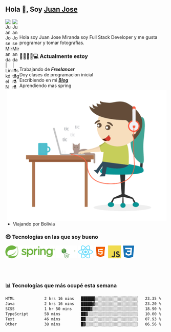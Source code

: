 ## Hola 👋, Soy [Juan Jose](http://juanjoses.me)

<a href="https://www.linkedin.com/in/juanjosemirandam/">
  <img align="left" alt="Juan Jose Miranda | LinkdeIN" width="22px" src="https://cdn.jsdelivr.net/npm/simple-icons@v3/icons/linkedin.svg" />
</a>

<a href="https://www.instagram.com/juan.jose.miranda/">
  <img align="left" alt="Juan Jose Miranda | Instagram" width="22px" src="https://cdn.jsdelivr.net/npm/simple-icons@v3/icons/instagram.svg" />
</a>

<br /> <br />

Hola soy Juan Jose Miranda soy Full Stack Developer y me gusta programar y tomar fotografias.

<img align="right" alt="GIF" src="./images/gif-juanjose.gif" width="500" max-height="320" />

### 👨‍💻🕵‍♀💻 Actualmente estoy

- Trabajando de ***Freelancer***
- Doy clases de programacion inicial
- Escribiendo en mi ***[Blog](http://juanjoses.me)***
- Aprendiendo mas spring
- Viajando por Bolivia 

### 😎 Tecnologías en las que soy bueno

<code><img alt="Spring" height="40px" src="./images/spring-icon.svg"/></code>
<code><img alt="NodeJS" height="40px" src="./images/nodejs-icon.svg" /></code>
<code><img alt="ReactJS" height="40px" src="./images/react-icon.svg" /></code>
<code><img alt="HTML5" height="40px" src="./images/html-icon.png" /></code>
<code><img alt="JavaScript" height="40px" src="./images/js-icon.png"  /></code>
<code><img alt="CSS3" height="40px" src="./images/css-icon.png" /></code>

<br/><br/>

### 📊 Tecnologías que más ocupé esta semana

<!--START_SECTION:waka-->

```text
HTML             2 hrs 16 mins   ██████░░░░░░░░░░░░░░░░░░░   23.35 %
Java             2 hrs 16 mins   █████▓░░░░░░░░░░░░░░░░░░░   23.20 %
SCSS             1 hr 50 mins    ████▓░░░░░░░░░░░░░░░░░░░░   18.90 %
TypeScript       58 mins         ██▓░░░░░░░░░░░░░░░░░░░░░░   10.00 %
Text             46 mins         ██░░░░░░░░░░░░░░░░░░░░░░░   07.93 %
Other            38 mins         █▓░░░░░░░░░░░░░░░░░░░░░░░   06.56 %
```

<!--END_SECTION:waka-->

<!-- ### 📌🤓 Últimos artículos en mi blog -->